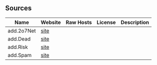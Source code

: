 ## Sources

| Name          | Website                                           | Raw Hosts    | License     | Description |
| ------------- | ------------------------------------------------- | ------------ | ------------| ----------- |             
| add.2o7Net    | [site](https://github.com/FadeMind/hosts.extras)  |              |             |             |
| add.Dead      | [site](https://github.com/FadeMind/hosts.extras)  |              |             |             |
| add.Risk      | [site](https://github.com/FadeMind/hosts.extras)  |              |             |             |
| add.Spam      | [site](https://github.com/FadeMind/hosts.extras)  |              |             |             |
